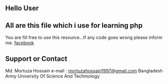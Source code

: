 ## Hello User

## All are this file which i use for learning php
You are fill free to use this resource...If any code goes wrong please inform me. [facebook](https:www.facebook.com/md.mortuza.hossain)

## Support or Contact

  Md. Mortuza Hossain 
  e-mail : mortuzahossain1997@gmail.com
  Bangladesh Army University Of Science And Techmology
